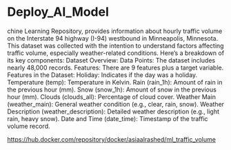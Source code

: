 # Deploy_AI_Model

chine Learning Repository, 
provides information about hourly traffic volume on the Interstate 94 highway (I-94) westbound in Minneapolis,
Minnesota. This dataset was collected with the intention to understand factors affecting traffic volume, 
especially weather-related conditions. 
Here’s a breakdown of its key components: 
Dataset Overview: Data Points: The dataset includes nearly 48,000 records.
Features: There are 9 features plus a target variable.
Features in the Dataset: Holiday: Indicates if the day was a holiday.
Temperature (temp): Temperature in Kelvin.
Rain (rain_1h): Amount of rain in the previous hour (mm).
Snow (snow_1h): Amount of snow in the previous hour (mm).
Clouds (clouds_all): Percentage of cloud cover.
Weather Main (weather_main): General weather condition (e.g., clear, rain, snow).
Weather Description (weather_description): Detailed weather description (e.g., light rain, heavy snow).
Date and Time (date_time): Timestamp of the traffic volume record.


https://hub.docker.com/repository/docker/asiaalrashed/ml_traffic_volume
